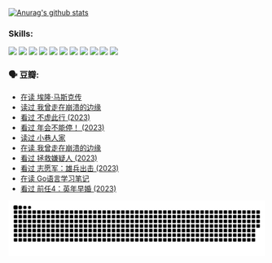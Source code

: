 
[![Anurag's github stats](https://github-readme-stats.vercel.app/api?username=w940853815)](https://github.com/anuraghazra/github-readme-stats)

### Skills:

<code><img height="32" src="https://cdn.jsdelivr.net/npm/simple-icons@v5/icons/python.svg"></code>
<code><img height="32" src="https://cdn.jsdelivr.net/npm/simple-icons@v5/icons/javascript.svg"></code>
<code><img height="32" src="https://cdn.jsdelivr.net/npm/simple-icons@v5/icons/django.svg"></code>
<code><img height="32" src="https://cdn.jsdelivr.net/npm/simple-icons@v5/icons/flask.svg"></code>
<code><img height="32" src="https://cdn.jsdelivr.net/npm/simple-icons@v5/icons/vuetify.svg"></code>
<code><img height="32" src="https://cdn.jsdelivr.net/npm/simple-icons@v5/icons/git.svg"></code>
<code><img height="32" src="https://cdn.jsdelivr.net/npm/simple-icons@v5/icons/docker.svg"></code>
<code><img height="32" src="https://cdn.jsdelivr.net/npm/simple-icons@v5/icons/postgresql.svg"></code>
<code><img height="32" src="https://cdn.jsdelivr.net/npm/simple-icons@v5/icons/elasticsearch.svg"></code>
<code><img height="32" src="https://cdn.jsdelivr.net/npm/simple-icons@v5/icons/macos.svg"></code>
<code><img height="32" src="https://cdn.jsdelivr.net/npm/simple-icons@v5/icons/linux.svg"></code>

### 🗣 豆瓣:

<!-- DOUBAN-ACTIVITIES:START -->
- [在读 埃隆·马斯克传](https://www.douban.com/people/136069238/status/4500417190/?_i=06285741)
- [读过 我曾走在崩溃的边缘](https://www.douban.com/people/136069238/status/4500416754/?_i=06285741)
- [看过 不虚此行‎ (2023)](https://www.douban.com/people/136069238/status/4499973052/?_i=06285741)
- [看过 年会不能停！‎ (2023)](https://www.douban.com/people/136069238/status/4498582002/?_i=06285741)
- [读过 小巷人家](https://www.douban.com/people/136069238/status/4489290935/?_i=06285741)
- [在读 我曾走在崩溃的边缘](https://www.douban.com/people/136069238/status/4489290559/?_i=06285741)
- [看过 拯救嫌疑人‎ (2023)](https://www.douban.com/people/136069238/status/4477421513/?_i=06285741)
- [看过 志愿军：雄兵出击‎ (2023)](https://www.douban.com/people/136069238/status/4465247367/?_i=06285741)
- [在读 Go语言学习笔记](https://www.douban.com/people/136069238/status/4459852901/?_i=06285741)
- [看过 前任4：英年早婚‎ (2023)](https://www.douban.com/people/136069238/status/4458320768/?_i=06285741)
<!-- DOUBAN-ACTIVITIES:END -->


![Snake animation](https://raw.githubusercontent.com/w940853815/w940853815/output/github-contribution-grid-snake.svg)

<!--
**w940853815/w940853815** is a ✨ _special_ ✨ repository because its `README.md` (this file) appears on your GitHub profile.

Here are some ideas to get you started:

- 🔭 I’m currently working on ...
- 🌱 I’m currently learning ...
- 👯 I’m looking to collaborate on ...
- 🤔 I’m looking for help with ...
- 💬 Ask me about ...
- 📫 How to reach me: ...
- 😄 Pronouns: ...
- ⚡ Fun fact: ...
-->
